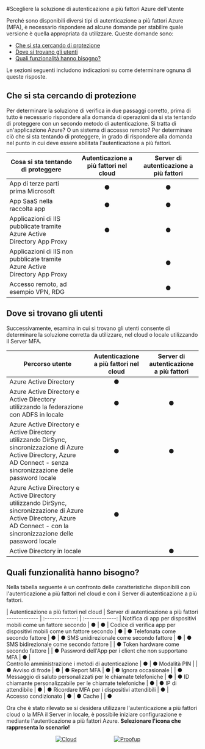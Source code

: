 <properties
    pageTitle="Server di Azure MFA cloud vs | Microsoft Azure"
    description="Scegliere la soluzione secutiry autenticazione a più fattori destra si chiedendo quali am i tentando di proteggere e dove si trovano gli utenti che si trova.  Scegliere quindi cloud MFA Server o ADFS."
    services="multi-factor-authentication"
    documentationCenter=""
    authors="kgremban"
    manager="femila"
    editor="yossib"/>

<tags
    ms.service="multi-factor-authentication"
    ms.workload="identity"
    ms.tgt_pltfrm="na"
    ms.devlang="na"
    ms.topic="get-started-article"
    ms.date="10/14/2016"
    ms.author="kgremban"/>

#<a name="choose-the-azure-multi-factor-authentication-solution-for-you"></a>Scegliere la soluzione di autenticazione a più fattori Azure dell'utente

Perché sono disponibili diversi tipi di autenticazione a più fattori Azure (MFA), è necessario rispondere ad alcune domande per stabilire quale versione è quella appropriata da utilizzare.  Queste domande sono:

-   [Che si sta cercando di protezione](#what-am-i-trying-to-secure)
-   [Dove si trovano gli utenti](#where-are-the-users-located)
- [Quali funzionalità hanno bisogno?](#what-featured-do-i-need)

Le sezioni seguenti includono indicazioni su come determinare ognuna di queste risposte.

## <a name="what-am-i-trying-to-secure"></a>Che si sta cercando di protezione

Per determinare la soluzione di verifica in due passaggi corretto, prima di tutto è necessario rispondere alla domanda di operazioni da si sta tentando di proteggere con un secondo metodo di autenticazione.  Si tratta di un'applicazione Azure?  O un sistema di accesso remoto?  Per determinare ciò che si sta tentando di proteggere, in grado di rispondere alla domanda nel punto in cui deve essere abilitata l'autenticazione a più fattori.  


Cosa si sta tentando di proteggere| Autenticazione a più fattori nel cloud|Server di autenticazione a più fattori
------------- | :-------------: | :-------------: |
App di terze parti prima Microsoft|● |● |
App SaaS nella raccolta app|● |● |
Applicazioni di IIS pubblicate tramite Azure Active Directory App Proxy|● |● |
Applicazioni di IIS non pubblicate tramite Azure Active Directory App Proxy | |● |
Accesso remoto, ad esempio VPN, RDG| |● |



## <a name="where-are-the-users-located"></a>Dove si trovano gli utenti

Successivamente, esamina in cui si trovano gli utenti consente di determinare la soluzione corretta da utilizzare, nel cloud o locale utilizzando il Server MFA.



Percorso utente| Autenticazione a più fattori nel cloud|Server di autenticazione a più fattori
------------- | :-------------: | :-------------: |
Azure Active Directory|● | |
Azure Active Directory e Active Directory utilizzando la federazione con ADFS in locale|● |● |
Azure Active Directory e Active Directory utilizzando DirSync, sincronizzazione di Azure Active Directory, Azure AD Connect - senza sincronizzazione delle password locale|● |● |
Azure Active Directory e Active Directory utilizzando DirSync, sincronizzazione di Azure Active Directory, Azure AD Connect - con la sincronizzazione delle password locale|● | |
Active Directory in locale| |● |

## <a name="what-features-do-i-need"></a>Quali funzionalità hanno bisogno?

Nella tabella seguente è un confronto delle caratteristiche disponibili con l'autenticazione a più fattori nel cloud e con il Server di autenticazione a più fattori.

 | Autenticazione a più fattori nel cloud | Server di autenticazione a più fattori
------------- | :-------------: | :-------------: |
Notifica di app per dispositivi mobili come un fattore secondo | ● | ● |
Codice di verifica app per dispositivi mobili come un fattore secondo | ● | ●
Telefonata come secondo fattore | ● | ●
SMS unidirezionale come secondo fattore | ● | ●
SMS bidirezionale come secondo fattore |  | ●
Token hardware come secondo fattore |  | ●
Password dell'App per i client che non supportano MFA | ● |  
Controllo amministrazione i metodi di autenticazione | ● | ●
Modalità PIN |  | ●
Avviso di frode | ● | ●
Report MFA | ● | ●
Ignora occasionale |  | ●
Messaggio di saluto personalizzati per le chiamate telefoniche | ● | ●
ID chiamante personalizzabile per le chiamate telefoniche | ● | ●
IP di attendibile | ● | ●
Ricordare MFA per i dispositivi attendibili  | ● |  
Accesso condizionato | ● | ●
Cache |  | ●

Ora che è stato rilevato se si desidera utilizzare l'autenticazione a più fattori cloud o la MFA il Server in locale, è possibile iniziare configurazione e mediante l'autenticazione a più fattori Azure. **Selezionare l'icona che rappresenta lo scenario!**

<center>




[![Cloud](./media/multi-factor-authentication-get-started/cloud2.png)](multi-factor-authentication-get-started-cloud.md)&nbsp;&nbsp;&nbsp;&nbsp;&nbsp;&nbsp;&nbsp;&nbsp;&nbsp;&nbsp;&nbsp;&nbsp;&nbsp;&nbsp;&nbsp;&nbsp;&nbsp;&nbsp;&nbsp;&nbsp;&nbsp;&nbsp;&nbsp;&nbsp;&nbsp;[![Proofup](./media/multi-factor-authentication-get-started/server2.png)](multi-factor-authentication-get-started-server.md)  &nbsp;&nbsp;&nbsp;&nbsp;&nbsp;
</center>
